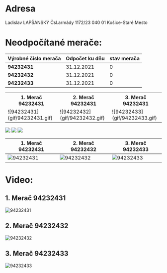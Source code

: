# Adresa
Ladislav LAPŠANSKÝ
Čsl.armády 1172/23
040 01 Košice-Staré Mesto

# Neodpočítané merače:

| Výrobné číslo merača  | Odpočet ku dňu   | stav merača |
|-----------------------|------------------|---------------|
| **94232431** 		| 31.12.2021  	   | 0             |
| **94232432** 		| 31.12.2021  	   | 0             |
| **94232433** 		| 31.12.2021  	   | 0             |

<table>
  <tr>
    <th>1. Merač 94232431</th>
    <th>2. Merač 94232431</th>
    <th>3. Merač 94232431</th>
  </tr>
  <tr>
    <td>![94232431](gif/94232431.gif)</td>
    <td>![94232432](gif/94232432.gif)</td>
    <td>![94232433](gif/94232433.gif)</td>
  </tr>
</table>

<p>
  <img src="gif/94232431.gif" />
  <img src="gif/94232432.gif" />
  <img src="gif/94232433.gif" />
</p>


|      1. Merač 94232431      |      2. Merač 94232432      |      3. Merač 94232433      |
|-----------------------------|-----------------------------|-----------------------------|
|![94232431](gif/94232431.gif)|![94232432](gif/94232432.gif)|![94232433](gif/94232433.gif)|
# Video:
## 1. Merač 94232431
![94232431](gif/94232431.gif)
## 2. Merač 94232432
![94232432](gif/94232432.gif)
## 3. Merač 94232433
![94232433](gif/94232433.gif)
